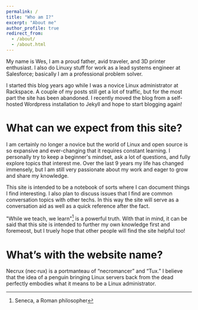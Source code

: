```yaml
---
permalink: /
title: "Who am I?"
excerpt: "About me"
author_profile: true
redirect_from: 
  - /about/
  - /about.html
---
```


My name is Wes, I am a proud father, avid traveler, and 3D printer enthusiast. I also do Linuxy stuff for work as a lead systems engineer at Salesforce; basically I am a professional problem solver.

I started this blog years ago while I was a novice Linux administrator at Rackspace. A couple of my posts still get a lot of traffic, but for the most part the site has been abandoned. I recently moved the blog from a self-hosted Wordpress installation to Jekyll and hope to start blogging again!

What can we expect from this site?
======
I am certainly no longer a novice but the world of Linux and open source is so expansive and ever-changing that it requires constant learning. I personally try to keep a beginner's mindset, ask a lot of questions, and fully explore topics that interest me. Over the last 9 years my life has changed immensely, but I am still very passionate about my work and eager to grow and share my knowledge.

This site is intended to be a notebook of sorts where I can document things I find interesting. I also plan to discuss issues that I find are common conversation topics with other techs. In this way the site will serve as a conversation aid as well as a quick reference after the fact.

"While we teach, we learn"[^1] is a powerful truth. With that in mind, it can be said that this site is intended to further my own knowledge first and foremeost, but I truely hope that other people will find the site helpful too!

What’s with the website name?
======
Necrux (nec·rux) is a portmanteau of “necromancer” and “Tux.” I believe that the idea of a penguin bringing Linux servers back from the dead perfectly embodies what it means to be a Linux administrator.

[^1]: Seneca, a Roman philosopher
